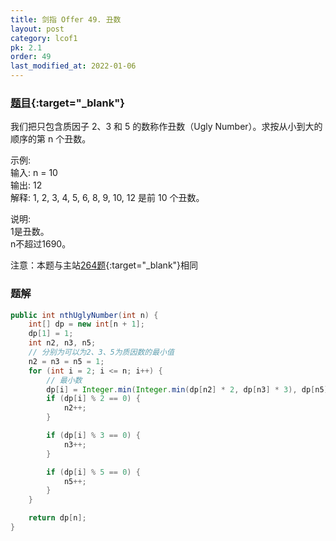 ```yaml
---
title: 剑指 Offer 49. 丑数
layout: post
category: lcof1
pk: 2.1
order: 49
last_modified_at: 2022-01-06
---
```


### [题目](https://leetcode.cn/problems/chou-shu-lcof/){:target="_blank"}

我们把只包含质因子 2、3 和 5 的数称作丑数（Ugly Number）。求按从小到大的顺序的第 n 个丑数。

示例:  
输入: n = 10  
输出: 12  
解释: 1, 2, 3, 4, 5, 6, 8, 9, 10, 12 是前 10 个丑数。  

说明:  
1是丑数。  
n不超过1690。  

注意：本题与主站[264题](https://leetcode.cn/problems/ugly-number-ii/){:target="_blank"}相同

### 题解

```java
public int nthUglyNumber(int n) {
    int[] dp = new int[n + 1];
    dp[1] = 1;
    int n2, n3, n5;
    // 分别为可以为2、3、5为质因数的最小值
    n2 = n3 = n5 = 1;
    for (int i = 2; i <= n; i++) {
        // 最小数
        dp[i] = Integer.min(Integer.min(dp[n2] * 2, dp[n3] * 3), dp[n5] * 5);
        if (dp[i] % 2 == 0) {
            n2++;
        }

        if (dp[i] % 3 == 0) {
            n3++;
        }

        if (dp[i] % 5 == 0) {
            n5++;
        }
    }

    return dp[n];
}
```